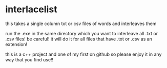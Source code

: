 # interlacelist
this takes a single column txt or csv files of words and interleaves them

run the .exe in the same directory which you want to interleave all .txt or .csv files!
be careful! it will do it for all files that have .txt or .csv as an extension!

this is a c++ project and one of my first on github so please enjoy it in any way that you find use!!

